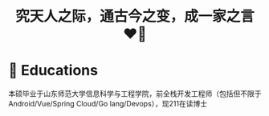# <center> 究天人之际，通古今之变，成一家之言 ❤️‍🔥

# 📖 Educations
本硕毕业于山东师范大学信息科学与工程学院，前全栈开发工程师（包括但不限于Android/Vue/Spring Cloud/Go lang/Devops），现211在读博士


